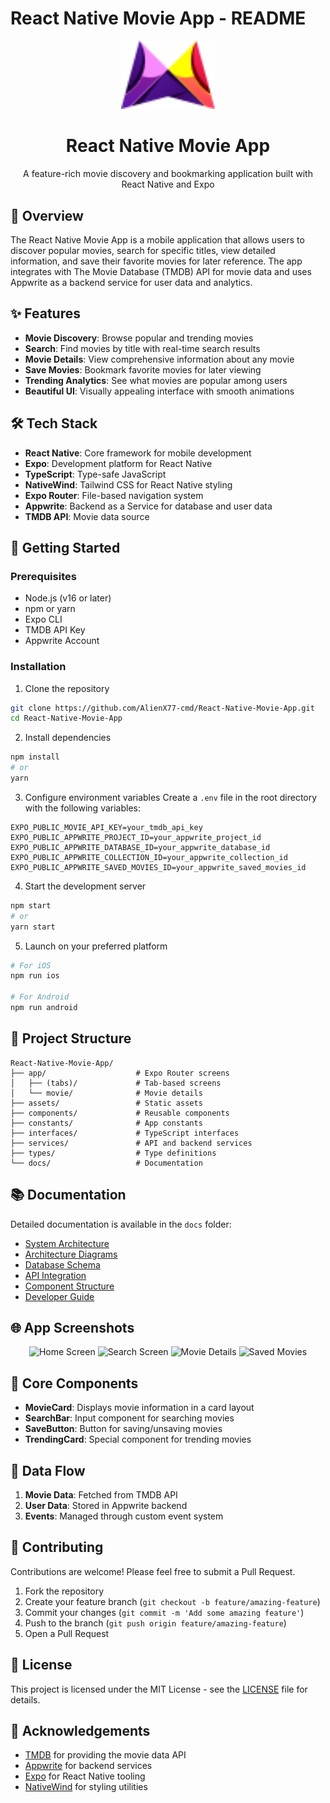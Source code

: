 # React Native Movie App - README

<p align="center">
  <img src="./assets/icons/logo.png" width="150" alt="Movie App Logo">
</p>

<h1 align="center">React Native Movie App</h1>
<p align="center">A feature-rich movie discovery and bookmarking application built with React Native and Expo</p>

## 📱 Overview

The React Native Movie App is a mobile application that allows users to discover popular movies, search for specific titles, view detailed information, and save their favorite movies for later reference. The app integrates with The Movie Database (TMDB) API for movie data and uses Appwrite as a backend service for user data and analytics.

## ✨ Features

- **Movie Discovery**: Browse popular and trending movies
- **Search**: Find movies by title with real-time search results
- **Movie Details**: View comprehensive information about any movie
- **Save Movies**: Bookmark favorite movies for later viewing
- **Trending Analytics**: See what movies are popular among users
- **Beautiful UI**: Visually appealing interface with smooth animations

## 🛠️ Tech Stack

- **React Native**: Core framework for mobile development
- **Expo**: Development platform for React Native
- **TypeScript**: Type-safe JavaScript
- **NativeWind**: Tailwind CSS for React Native styling
- **Expo Router**: File-based navigation system
- **Appwrite**: Backend as a Service for database and user data
- **TMDB API**: Movie data source

## 🚀 Getting Started

### Prerequisites

- Node.js (v16 or later)
- npm or yarn
- Expo CLI
- TMDB API Key
- Appwrite Account

### Installation

1. Clone the repository

```bash
git clone https://github.com/AlienX77-cmd/React-Native-Movie-App.git
cd React-Native-Movie-App
```

2. Install dependencies

```bash
npm install
# or
yarn
```

3. Configure environment variables
   Create a `.env` file in the root directory with the following variables:

```
EXPO_PUBLIC_MOVIE_API_KEY=your_tmdb_api_key
EXPO_PUBLIC_APPWRITE_PROJECT_ID=your_appwrite_project_id
EXPO_PUBLIC_APPWRITE_DATABASE_ID=your_appwrite_database_id
EXPO_PUBLIC_APPWRITE_COLLECTION_ID=your_appwrite_collection_id
EXPO_PUBLIC_APPWRITE_SAVED_MOVIES_ID=your_appwrite_saved_movies_id
```

4. Start the development server

```bash
npm start
# or
yarn start
```

5. Launch on your preferred platform

```bash
# For iOS
npm run ios

# For Android
npm run android
```

## 📁 Project Structure

```
React-Native-Movie-App/
├── app/                    # Expo Router screens
│   ├── (tabs)/             # Tab-based screens
│   └── movie/              # Movie details
├── assets/                 # Static assets
├── components/             # Reusable components
├── constants/              # App constants
├── interfaces/             # TypeScript interfaces
├── services/               # API and backend services
├── types/                  # Type definitions
└── docs/                   # Documentation
```

## 📚 Documentation

Detailed documentation is available in the `docs` folder:

- [System Architecture](./docs/SystemArchitecture.md)
- [Architecture Diagrams](./docs/ArchitectureDiagrams.md)
- [Database Schema](./docs/DatabaseSchema.md)
- [API Integration](./docs/APIIntegration.md)
- [Component Structure](./docs/ComponentStructure.md)
- [Developer Guide](./docs/DeveloperGuide.md)

## 🌐 App Screenshots

<div align="center">
  <img src="https://postimg.cc/mzbYFgXq" alt="Home Screen" width="200">
  <img src="https://placehold.co/200x400/151312/FFFFFF?text=Search+Screen" alt="Search Screen" width="200">
  <img src="https://placehold.co/200x400/151312/FFFFFF?text=Movie+Details" alt="Movie Details" width="200">
  <img src="https://placehold.co/200x400/151312/FFFFFF?text=Saved+Movies" alt="Saved Movies" width="200">
</div>

## 🧩 Core Components

- **MovieCard**: Displays movie information in a card layout
- **SearchBar**: Input component for searching movies
- **SaveButton**: Button for saving/unsaving movies
- **TrendingCard**: Special component for trending movies

## 🔄 Data Flow

1. **Movie Data**: Fetched from TMDB API
2. **User Data**: Stored in Appwrite backend
3. **Events**: Managed through custom event system

## 🤝 Contributing

Contributions are welcome! Please feel free to submit a Pull Request.

1. Fork the repository
2. Create your feature branch (`git checkout -b feature/amazing-feature`)
3. Commit your changes (`git commit -m 'Add some amazing feature'`)
4. Push to the branch (`git push origin feature/amazing-feature`)
5. Open a Pull Request

## 📝 License

This project is licensed under the MIT License - see the [LICENSE](LICENSE) file for details.

## 🙏 Acknowledgements

- [TMDB](https://www.themoviedb.org/) for providing the movie data API
- [Appwrite](https://appwrite.io/) for backend services
- [Expo](https://expo.dev/) for React Native tooling
- [NativeWind](https://www.nativewind.dev/) for styling utilities

